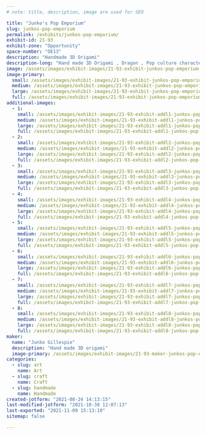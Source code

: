 ```yaml
---
# note: title, description, image are used for SEO

title: "Junko's Pop Emporium"
slug: junkos-pop-emporium
permalink: /exhibits/junkos-pop-emporium/
exhibit-id: 21-93
exhibit-zone: "Opportunity"
space-number: "OE13"
description: "Handmade 3D Origami"
description-long: "Hand made 3D Origami , Dragon , Pop culture character "
image: /assets/images/exhibit-images/21-93-exhibit-junkos-pop-emporium-img-0889-2-large.JPG
image-primary: 
  small: /assets/images/exhibit-images/21-93-exhibit-junkos-pop-emporium-img-0889-2-small.JPG
  medium: /assets/images/exhibit-images/21-93-exhibit-junkos-pop-emporium-img-0889-2-medium.JPG
  large: /assets/images/exhibit-images/21-93-exhibit-junkos-pop-emporium-img-0889-2-large.JPG
  full: /assets/images/exhibit-images/21-93-exhibit-junkos-pop-emporium-img-0889-2-full.JPG
additional-images: 
  - 1:
    small: /assets/images/exhibit-images/21-93-exhibit-addl1-junkos-pop-emporium-20171020-192443-small.jpg
    medium: /assets/images/exhibit-images/21-93-exhibit-addl1-junkos-pop-emporium-20171020-192443-medium.jpg
    large: /assets/images/exhibit-images/21-93-exhibit-addl1-junkos-pop-emporium-20171020-192443-large.jpg
    full: /assets/images/exhibit-images/21-93-exhibit-addl1-junkos-pop-emporium-20171020-192443-full.jpg
  - 2:
    small: /assets/images/exhibit-images/21-93-exhibit-addl2-junkos-pop-emporium-30741850-1774115065973505-49448625911966090-n-1-small.jpg
    medium: /assets/images/exhibit-images/21-93-exhibit-addl2-junkos-pop-emporium-30741850-1774115065973505-49448625911966090-n-1-medium.jpg
    large: /assets/images/exhibit-images/21-93-exhibit-addl2-junkos-pop-emporium-30741850-1774115065973505-49448625911966090-n-1-large.jpg
    full: /assets/images/exhibit-images/21-93-exhibit-addl2-junkos-pop-emporium-30741850-1774115065973505-49448625911966090-n-1-full.jpg
  - 3:
    small: /assets/images/exhibit-images/21-93-exhibit-addl3-junkos-pop-emporium-img-0847-small.JPG
    medium: /assets/images/exhibit-images/21-93-exhibit-addl3-junkos-pop-emporium-img-0847-medium.JPG
    large: /assets/images/exhibit-images/21-93-exhibit-addl3-junkos-pop-emporium-img-0847-large.JPG
    full: /assets/images/exhibit-images/21-93-exhibit-addl3-junkos-pop-emporium-img-0847-full.JPG
  - 4:
    small: /assets/images/exhibit-images/21-93-exhibit-addl4-junkos-pop-emporium-img-0909-2-small.JPG
    medium: /assets/images/exhibit-images/21-93-exhibit-addl4-junkos-pop-emporium-img-0909-2-medium.JPG
    large: /assets/images/exhibit-images/21-93-exhibit-addl4-junkos-pop-emporium-img-0909-2-large.JPG
    full: /assets/images/exhibit-images/21-93-exhibit-addl4-junkos-pop-emporium-img-0909-2-full.JPG
  - 5:
    small: /assets/images/exhibit-images/21-93-exhibit-addl5-junkos-pop-emporium-img-3496-small.JPG
    medium: /assets/images/exhibit-images/21-93-exhibit-addl5-junkos-pop-emporium-img-3496-medium.JPG
    large: /assets/images/exhibit-images/21-93-exhibit-addl5-junkos-pop-emporium-img-3496-large.JPG
    full: /assets/images/exhibit-images/21-93-exhibit-addl5-junkos-pop-emporium-img-3496-full.JPG
  - 6:
    small: /assets/images/exhibit-images/21-93-exhibit-addl6-junkos-pop-emporium-img-7917-small.JPG
    medium: /assets/images/exhibit-images/21-93-exhibit-addl6-junkos-pop-emporium-img-7917-medium.JPG
    large: /assets/images/exhibit-images/21-93-exhibit-addl6-junkos-pop-emporium-img-7917-large.JPG
    full: /assets/images/exhibit-images/21-93-exhibit-addl6-junkos-pop-emporium-img-7917-full.JPG
  - 7:
    small: /assets/images/exhibit-images/21-93-exhibit-addl7-junkos-pop-emporium-img-8112-small.JPG
    medium: /assets/images/exhibit-images/21-93-exhibit-addl7-junkos-pop-emporium-img-8112-medium.JPG
    large: /assets/images/exhibit-images/21-93-exhibit-addl7-junkos-pop-emporium-img-8112-large.JPG
    full: /assets/images/exhibit-images/21-93-exhibit-addl7-junkos-pop-emporium-img-8112-full.JPG
  - 8:
    small: /assets/images/exhibit-images/21-93-exhibit-addl8-junkos-pop-emporium-il-794xn-846688084-130c-small.jpg
    medium: /assets/images/exhibit-images/21-93-exhibit-addl8-junkos-pop-emporium-il-794xn-846688084-130c-medium.jpg
    large: /assets/images/exhibit-images/21-93-exhibit-addl8-junkos-pop-emporium-il-794xn-846688084-130c-large.jpg
    full: /assets/images/exhibit-images/21-93-exhibit-addl8-junkos-pop-emporium-il-794xn-846688084-130c-full.jpg
maker: 
  name: "Junko Gillespie"
  description: "Hand made 3D origami"
  image-primary: /assets/images/exhibit-images/21-93-maker-junkos-pop-emporium-img-6834-2-medium.JPG
categories: 
  - slug: art
    name: Art
  - slug: craft
    name: Craft
  - slug: handmade
    name: Handmade
created-jotform: "2021-08-24 14:13:15"
last-modified-jotform: "2021-10-30 12:07:13"
last-exported: "2021-11-09 15:13:10"
sitemap: false

---
```

